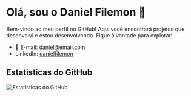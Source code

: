 # Olá, sou o Daniel Filemon 👋

Bem-vindo ao meu perfil no GitHub! Aqui você encontrará projetos que desenvolvi e estou desenvolvendo. Fique à vontade para explorar!

- 📧 E-mail: daniel@email.com
- LinkedIn: [danielfilemon](https://linkedin.com/in/danielfilemon)

## Estatísticas do GitHub

![Estatísticas do GitHub](https://github-readme-stats.vercel.app/api?username=danielfilemon&show_icons=true&theme=radical)
